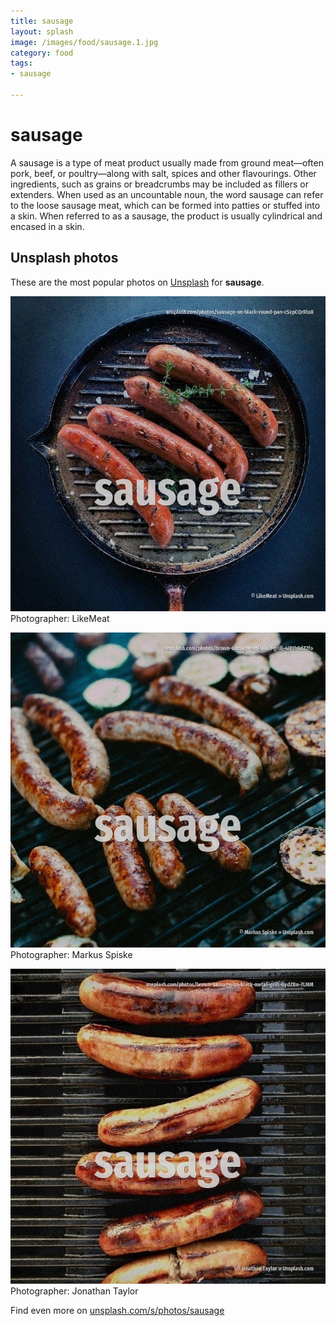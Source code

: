 ```yaml
---
title: sausage
layout: splash
image: /images/food/sausage.1.jpg
category: food
tags:
- sausage

---
```

# sausage

A sausage is a type of meat product usually made from ground meat—often pork, beef, or  poultry—along with salt, spices and other flavourings. Other ingredients, such as grains or breadcrumbs may be included as fillers or extenders.  When used as an uncountable noun, the word sausage can refer to the loose sausage meat, which can  be formed into patties or stuffed into a skin. When referred to as a sausage, the product is usually cylindrical and encased in a skin. 

 
## Unsplash photos
These are the most popular photos on [Unsplash](https://unsplash.com) for **sausage**.
 
![sausage](/images/food/sausage.1.jpg)
Photographer:  LikeMeat
 
![sausage](/images/food/sausage.2.jpg)
Photographer:  Markus Spiske
 
![sausage](/images/food/sausage.3.jpg)
Photographer:  Jonathan Taylor
 
Find even more on [unsplash.com/s/photos/sausage](https://unsplash.com/s/photos/sausage)
 
